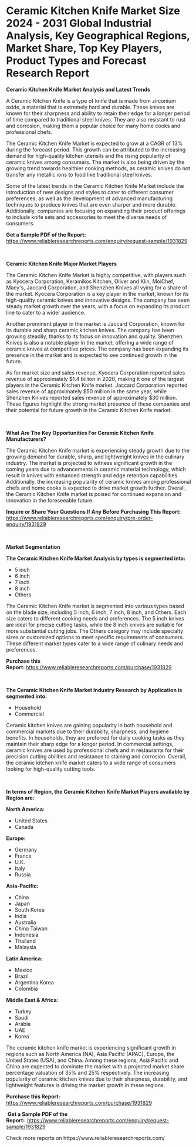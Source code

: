 <p><h1>Ceramic Kitchen Knife Market Size 2024 - 2031 Global Industrial Analysis, Key Geographical Regions, Market Share, Top Key Players, Product Types and Forecast Research Report</h1></p><p><strong>Ceramic Kitchen Knife Market Analysis and Latest Trends</strong></p>
<p><p>A Ceramic Kitchen Knife is a type of knife that is made from zirconium oxide, a material that is extremely hard and durable. These knives are known for their sharpness and ability to retain their edge for a longer period of time compared to traditional steel knives. They are also resistant to rust and corrosion, making them a popular choice for many home cooks and professional chefs.</p><p>The Ceramic Kitchen Knife Market is expected to grow at a CAGR of 13% during the forecast period. This growth can be attributed to the increasing demand for high-quality kitchen utensils and the rising popularity of ceramic knives among consumers. The market is also being driven by the growing trend towards healthier cooking methods, as ceramic knives do not transfer any metallic ions to food like traditional steel knives.</p><p>Some of the latest trends in the Ceramic Kitchen Knife Market include the introduction of new designs and styles to cater to different consumer preferences, as well as the development of advanced manufacturing techniques to produce knives that are even sharper and more durable. Additionally, companies are focusing on expanding their product offerings to include knife sets and accessories to meet the diverse needs of consumers.</p></p>
<p><strong>Get a Sample PDF of the Report:&nbsp;</strong> <a href="https://www.reliableresearchreports.com/enquiry/request-sample/1931829">https://www.reliableresearchreports.com/enquiry/request-sample/1931829</a></p>
<p>&nbsp;</p>
<p><strong>Ceramic Kitchen Knife Major Market Players</strong></p>
<p><p>The Ceramic Kitchen Knife Market is highly competitive, with players such as Kyocera Corporation, Keramikos Kitchen, Oliver and Klin, MoiChef, Macy's, Jaccard Corporation, and Shenzhen Knives all vying for a share of the market. Kyocera Corporation is a key player in the market, known for its high-quality ceramic knives and innovative designs. The company has seen steady market growth over the years, with a focus on expanding its product line to cater to a wider audience.</p><p>Another prominent player in the market is Jaccard Corporation, known for its durable and sharp ceramic kitchen knives. The company has been growing steadily, thanks to its focus on innovation and quality. Shenzhen Knives is also a notable player in the market, offering a wide range of ceramic knives at competitive prices. The company has been expanding its presence in the market and is expected to see continued growth in the future.</p><p>As for market size and sales revenue, Kyocera Corporation reported sales revenue of approximately $1.4 billion in 2020, making it one of the largest players in the Ceramic Kitchen Knife market. Jaccard Corporation reported sales revenue of approximately $50 million in the same year, while Shenzhen Knives reported sales revenue of approximately $30 million. These figures highlight the strong market presence of these companies and their potential for future growth in the Ceramic Kitchen Knife market.</p></p>
<p>&nbsp;</p>
<p><strong>What Are The Key Opportunities For Ceramic Kitchen Knife Manufacturers?</strong></p>
<p><p>The Ceramic Kitchen Knife market is experiencing steady growth due to the growing demand for durable, sharp, and lightweight knives in the culinary industry. The market is projected to witness significant growth in the coming years due to advancements in ceramic material technology, which result in knives with enhanced strength and edge retention capabilities. Additionally, the increasing popularity of ceramic knives among professional chefs and home cooks is expected to drive market growth further. Overall, the Ceramic Kitchen Knife market is poised for continued expansion and innovation in the foreseeable future.</p></p>
<p><strong>Inquire or Share Your Questions If Any Before Purchasing This Report:</strong> <a href="https://www.reliableresearchreports.com/enquiry/pre-order-enquiry/1931829">https://www.reliableresearchreports.com/enquiry/pre-order-enquiry/1931829</a></p>
<p>&nbsp;</p>
<p><strong>Market Segmentation</strong></p>
<p><strong>The Ceramic Kitchen Knife Market Analysis by types is segmented into:</strong></p>
<p><ul><li>5 inch</li><li>6 inch</li><li>7 inch</li><li>8 inch</li><li>Others</li></ul></p>
<p><p>The Ceramic Kitchen Knife market is segmented into various types based on the blade size, including 5 inch, 6 inch, 7 inch, 8 inch, and Others. Each size caters to different cooking needs and preferences. The 5 inch knives are ideal for precise cutting tasks, while the 8 inch knives are suitable for more substantial cutting jobs. The Others category may include specialty sizes or customized options to meet specific requirements of consumers. These different market types cater to a wide range of culinary needs and preferences.</p></p>
<p><strong>Purchase this Report:&nbsp;</strong><a href="https://www.reliableresearchreports.com/purchase/1931829">https://www.reliableresearchreports.com/purchase/1931829</a></p>
<p>&nbsp;</p>
<p><strong>The Ceramic Kitchen Knife Market Industry Research by Application is segmented into:</strong></p>
<p><ul><li>Household</li><li>Commercial</li></ul></p>
<p><p>Ceramic kitchen knives are gaining popularity in both household and commercial markets due to their durability, sharpness, and hygiene benefits. In households, they are preferred for daily cooking tasks as they maintain their sharp edge for a longer period. In commercial settings, ceramic knives are used by professional chefs and in restaurants for their precision cutting abilities and resistance to staining and corrosion. Overall, the ceramic kitchen knife market caters to a wide range of consumers looking for high-quality cutting tools.</p></p>
<p>&nbsp;</p>
<p><strong>In terms of Region, the Ceramic Kitchen Knife Market Players available by Region are:</strong></p>
<p>
    <p> <strong> North America: </strong>
        <ul>
            <li>United States</li>
            <li>Canada</li>
        </ul>
        </p> 
    <p> <strong> Europe: </strong>
        <ul>
            <li>Germany</li>
            <li>France</li>
            <li>U.K.</li>
            <li>Italy</li>
            <li>Russia</li>
        </ul>
        </p> 
    <p> <strong> Asia-Pacific: </strong>
        <ul>
            <li>China</li>
            <li>Japan</li>
            <li>South Korea</li>
            <li>India</li>
            <li>Australia</li>
            <li>China Taiwan</li>
            <li>Indonesia</li>
            <li>Thailand</li>
            <li>Malaysia</li>
        </ul>
        </p> 
    <p> <strong> Latin America: </strong>
        <ul>
            <li>Mexico</li>
            <li>Brazil</li>
            <li>Argentina Korea</li>
            <li>Colombia</li>
        </ul>
        </p> 
    <p> <strong> Middle East & Africa: </strong>
        <ul>
            <li>Turkey</li>
            <li>Saudi</li>
            <li>Arabia</li>
            <li>UAE</li>
            <li>Korea</li>
        </ul>
    </p>
    </p>
<p><p>The ceramic kitchen knife market is experiencing significant growth in regions such as North America (NA), Asia Pacific (APAC), Europe, the United States (USA), and China. Among these regions, Asia Pacific and China are expected to dominate the market with a projected market share percentage valuation of 35% and 25% respectively. The increasing popularity of ceramic kitchen knives due to their sharpness, durability, and lightweight features is driving the market growth in these regions.</p></p>
<p><strong>Purchase this Report: </strong><a href="https://www.reliableresearchreports.com/purchase/1931829">https://www.reliableresearchreports.com/purchase/1931829</a></p>
<p>&nbsp;<strong>Get a Sample PDF of the Report:&nbsp;&nbsp;</strong><a href="https://www.reliableresearchreports.com/enquiry/request-sample/1931829">https://www.reliableresearchreports.com/enquiry/request-sample/1931829</a></p>
<p><strong></strong></p>
<p>Check more reports on https://www.reliableresearchreports.com/</p>